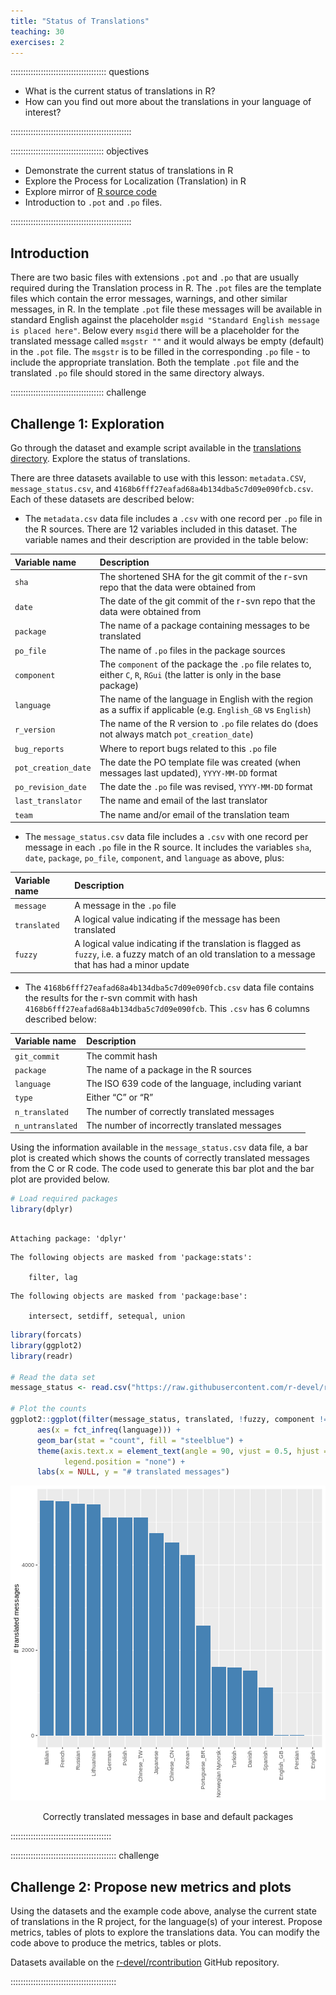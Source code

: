 ```yaml
---
title: "Status of Translations"
teaching: 30
exercises: 2
---
```


:::::::::::::::::::::::::::::::::::::: questions 

- What is the current status of translations in R?
- How can you find out more about the translations in your language of interest?

::::::::::::::::::::::::::::::::::::::::::::::::

::::::::::::::::::::::::::::::::::::: objectives

- Demonstrate the current status of translations in R
- Explore the Process for Localization (Translation) in R
- Explore mirror of [R source code](https://github.com/r-devel/r-svn)
- Introduction to `.pot` and `.po` files.


::::::::::::::::::::::::::::::::::::::::::::::::

## Introduction

There are two basic files with extensions `.pot` and `.po` that are usually required during the Translation process in R. The `.pot` files are the template files which contain the error messages, warnings, and other similar messages, in R. In the template `.pot` file these messages will be available in standard English against the placeholder `msgid "Standard English message is placed here"`. Below every `msgid` there will be a placeholder for the translated message called `msgstr ""` and it would always be empty (default) in the `.pot` file. The `msgstr` is to be filled in the corresponding `.po` file - to include the appropriate translation. Both the template `.pot` file and the translated `.po` file should stored in the same directory always.


::::::::::::::::::::::::::::::::::::: challenge 

## Challenge 1: Exploration 

Go through the dataset and example script available in the [translations directory](https://github.com/r-devel/rcontribution/tree/main/collaboration_campfires/translations). Explore the status of translations. 

There are three datasets available to use with this lesson: `metadata.CSV`, `message_status.csv`, and `4168b6fff27eafad68a4b134dba5c7d09e090fcb.csv`. Each of these datasets are described below: 

- The `metadata.csv` data file includes a `.csv` with one record per `.po` file in the R sources. There are 12 variables included in this dataset. The variable names and their description are provided in the table below:

| Variable name | Description |
| :--- | :--- |
| `sha`| The shortened SHA for the git commit of the r-svn repo that the data were obtained from|
|`date`| The date of the git commit of the r-svn repo that the data were obtained from|
| `package`| The name of a package containing messages to be translated|
| `po_file`| The name of `.po` files in the package sources |
| `component`| The `component` of the package the `.po` file relates to, either `C`, `R`, `RGui` (the latter is only in the base package)|
| `language`| The name of the language in English with the region as a suffix if applicable (e.g. `English_GB` vs `English`)|
| `r_version`| The name of the R version to `.po` file relates do (does not always match `pot_creation_date`)|
  | `bug_reports`| Where to report bugs related to this `.po` file|
  | `pot_creation_date`| The date the PO template file was created (when messages last updated), `YYYY-MM-DD` format|
  | `po_revision_date`| The date the `.po` file was revised, `YYYY-MM-DD` format|
  | `last_translator`| The name and email of the last translator|
  | `team`| The name and/or email of the translation team|

- The `message_status.csv` data file includes a `.csv` with one record per message in each `.po` file in the R source. It includes the variables `sha`, `date`, `package`, `po_file`, `component`, and `language` as above, plus:

| Variable name | Description |
| :--- | :--- |
|`message`| A message in the `.po` file|
|`translated`| A logical value indicating if the message has been translated|
|`fuzzy` | A logical value indicating if the translation is flagged as `fuzzy`, i.e. a fuzzy match of an old translation to a message that has had a minor update|

- The `4168b6fff27eafad68a4b134dba5c7d09e090fcb.csv` data file contains the results for the r-svn commit with hash `4168b6fff27eafad68a4b134dba5c7d09e090fcb`. This `.csv` has 6 columns described below:

| Variable name | Description |
| :--- | :--- |
|`git_commit`| The commit hash|
|`package`| The name of a package in the R sources|
|`language` |The ISO 639 code of the language, including variant|
|`type`| Either “C” or “R”|
|`n_translated` |The number of correctly translated messages|
|`n_untranslated` |The number of incorrectly translated messages|

Using the information available in the `message_status.csv` data file, a bar plot is created which shows the counts of correctly translated messages from the C or R code. The code used to generate this bar plot and the bar plot are provided below.



```r
# Load required packages
library(dplyr)
```

```{.output}

Attaching package: 'dplyr'
```

```{.output}
The following objects are masked from 'package:stats':

    filter, lag
```

```{.output}
The following objects are masked from 'package:base':

    intersect, setdiff, setequal, union
```

```r
library(forcats)
library(ggplot2)
library(readr)

# Read the data set
message_status <- read.csv("https://raw.githubusercontent.com/r-devel/rcontribution/main/collaboration_campfires/translations/message_status.csv")

# Plot the counts
ggplot2::ggplot(filter(message_status, translated, !fuzzy, component != "RGui"),
      aes(x = fct_infreq(language))) +
      geom_bar(stat = "count", fill = "steelblue") +
      theme(axis.text.x = element_text(angle = 90, vjust = 0.5, hjust = 1),
            legend.position = "none") +
      labs(x = NULL, y = "# translated messages")
```

<div class="figure" style="text-align: center">
<img src="fig/02-status-of-translations-rendered-unnamed-chunk-1-1.png" alt="Correctly translated messages in base and default                packages"  />
<p class="caption">Correctly translated messages in base and default packages</p>
</div>


::::::::::::::::::::::::::::::::::::::::

:::::::::::::::::::::::::::::::::::::::::: challenge

## Challenge 2: Propose new metrics and plots

Using the datasets and the example code above, analyse the current state of translations in the R project, for the language(s) of your interest. Propose metrics, tables of plots to explore the translations data. You can modify the code above to produce the metrics, tables or plots.

Datasets available on the [r-devel/rcontribution](https://github.com/r-devel/rcontribution/tree/main/collaboration_campfires/translations) GitHub repository.

::::::::::::::::::::::::::::::::::::::::::


